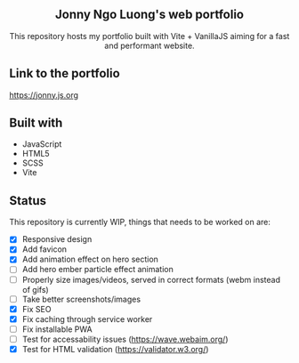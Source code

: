 <h2 align="center">Jonny Ngo Luong's web portfolio</h2>
<p align="center">This repository hosts my portfolio built with Vite + VanillaJS aiming for a fast and performant website.</p>

## Link to the portfolio

https://jonny.js.org

## Built with

- JavaScript
- HTML5
- SCSS
- Vite

## Status

This repository is currently WIP, things that needs to be worked on are:

- [x] Responsive design
- [x] Add favicon
- [x] Add animation effect on hero section
- [ ] Add hero ember particle effect animation
- [ ] Properly size images/videos, served in correct formats (webm instead of gifs)
- [ ] Take better screenshots/images
- [x] Fix SEO
- [x] Fix caching through service worker
- [ ] Fix installable PWA
- [ ] Test for accessability issues (https://wave.webaim.org/)
- [x] Test for HTML validation (https://validator.w3.org/)
